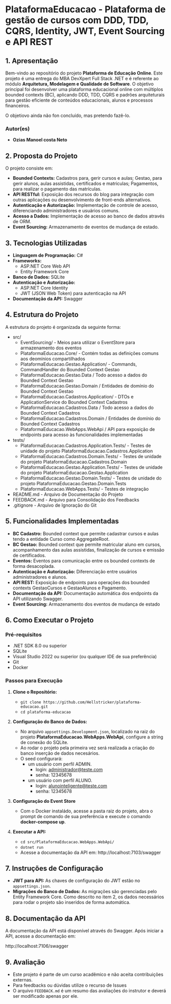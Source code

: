 # **PlataformaEducacao - Plataforma de gestão de cursos com DDD, TDD, CQRS, Identity, JWT, Event Sourcing e API REST**

## **1. Apresentação**

Bem-vindo ao repositório do projeto **Plataforma de Educação Online**. Este projeto é uma entrega do MBA DevXpert Full Stack .NET e é referente ao módulo **Arquitetura, Modelagem e Qualidade de Software**.
O objetivo principal foi desenvolver uma plataforma educacional online com múltiplos bounded contexts (BC), aplicando DDD, TDD, CQRS e padrões arquiteturais para gestão eficiente de conteúdos educacionais, alunos e processos financeiros.

O objetiovo ainda não fon concluído, mas pretendo fazê-lo.

### **Autor(es)**
- **Ozias Manoel costa Neto**
 
## **2. Proposta do Projeto**

O projeto consiste em:
- **Bounded Contexts:** Cadastros para, gerir cursos e aulas; Gestao, para gerir alunos, aulas assistidas, certificados e matriculas; Pagamentos, para realizar o pagamento das matrículas.
- **API RESTful:** Exposição dos recursos do blog para integração com outras aplicações ou desenvolvimento de front-ends alternativos.
- **Autenticação e Autorização:** Implementação de controle de acesso, diferenciando administradores e usuários comuns.
- **Acesso a Dados:** Implementação de acesso ao banco de dados através de ORM.
- **Event Sourcing:** Armazenamento de eventos de mudança de estado.

## **3. Tecnologias Utilizadas**

- **Linguagem de Programação:** C#
- **Frameworks:**  
  - ASP.NET Core Web API
  - Entity Framework Core
- **Banco de Dados:** SQLite
- **Autenticação e Autorização:**
  - ASP.NET Core Identity
  - JWT (JSON Web Token) para autenticação na API
- **Documentação da API:** Swagger

## **4. Estrutura do Projeto**

A estrutura do projeto é organizada da seguinte forma:


- src/
  - EventSourcing/ - Meios para utilizar o EventStore para armazenamento dos eventos 
  - PlataformaEducacao.Core/ - Contém todas as definições comuns aos deomínios compartilhados
  - PlataformaEducacao.Gestao.Application/ - Commands, CommandHandler do Bounded Context Gestao
  - PlataformaEducacao.Gestao.Data / Todo acesso a dados do Bounded Context Gestao
  - PlataformaEducacao.Gestao.Domain / Entidades de domínio do Bounded Context Gestao
  - PlataformaEducacao.Cadastros.Application/ - DTOs e ApplicationService do Bounded Context Cadastros
  - PlataformaEducacao.Cadastros.Data / Todo acesso a dados do Bounded Context Cadastros
  - PlataformaEducacao.Cadastros.Domain / Entidades de domínio do Bounded Context Cadastros    
  - PlataformaEducacao.WebApps.WebApi / API para exposição de endpoints para acesso às funcionalidades implementadas
- tests/
  - PlataformaEducacao.Cadastros.Application.Tests/ - Testes de unidade do projeto PlataformaEducacao.Cadastros.Application
  - PlataformaEducacao.Cadastros.Domain.Tests/ - Testes de unidade do projeto PlataformaEducacao.Cadastros.Domain
  - PlataformaEducacao.Gestao.Application.Tests/ - Testes de unidade do projeto PlataformaEducacao.Gestao.Application
  - PlataformaEducacao.Gestao.Domain.Tests/ - Testes de unidade do projeto PlataformaEducacao.Gestao.Domain.Tests
  - PlataformaEducacao.WebApps.Tests/ - Testes de integração
- README.md - Arquivo de Documentação do Projeto
- FEEDBACK.md - Arquivo para Consolidação dos Feedbacks
- .gitignore - Arquivo de Ignoração do Git

## **5. Funcionalidades Implementadas**

- **BC Cadastro:** Bounded context que permite cadastrar cursos e aulas tendo a entidade Curso como AggregateRoot.
- **BC Gestao:** Bounded context que permite matricular aluno em cursos, acompanhamento das aulas assistidas, finalização de cursos e emissão de certificados.
- **Eventos:** Eventos para comunicação entre os bounded contexts de forma desacoplada.
- **Autenticação e Autorização:** Diferenciação entre usuários administradores e alunos.
- **API REST:** Exposição de endpoints para operações dos bounded contexts GestaoCursos e GestaoAlunos e Pagamento.
- **Documentação da API:** Documentação automática dos endpoints da API utilizando Swagger.
- **Event Sourcing:** Armazenamento dos eventos de mudança de estado

## **6. Como Executar o Projeto**

### **Pré-requisitos**

- .NET SDK 8.0 ou superior
- SQLite
- Visual Studio 2022 ou superior (ou qualquer IDE de sua preferência)
- Git
- Docker

### **Passos para Execução**

1. **Clone o Repositório:**
   - `git clone https://github.com/Hellstricker/plataforma-educacao.git`
   - `cd plataforma-educacao`

2. **Configuração do Banco de Dados:**
   - No arquivo `appsettings.Development.json`, localizado na raiz do projeto **PlataformaEducacao.WebApps.WebApi**, configure a string de conexão do SQLite.
   - Ao rodar o projeto pela primeira vez será realizada a criação do banco inserção de dados necesários.
   - O seed configurará:
     - um usuário com perfil ADMIN. 
       - login: administrador@teste.com
       - senha: 12345678
     - um usuário com perfil ALUNO. 
       - login: alunointeligente@teste.com
       - senha: 12345678

3. **Configuração do Event Store**
   - Com o Docker instaládo, acesse a pasta raiz do projeto, abra o prompt de comando de sua preferência e execute o comando **docker-compose up**.       

4. **Executar a API:**
   - `cd src/PlataformaEducacao.WebApps.WebApi/`
   - `dotnet run`
   - Acesse a documentação da API em: http://localhost:7103/swagger

## **7. Instruções de Configuração**

- **JWT para API:** As chaves de configuração do JWT estão no `appsettings.json`.
- **Migrações do Banco de Dados:** As migrações são gerenciadas pelo Entity Framework Core. Como descrito no item 2, os dados necessários para rodar o projeto são inseridos de forma automática.

## **8. Documentação da API**

A documentação da API está disponível através do Swagger. Após iniciar a API, acesse a documentação em:

http://localhost:7106/swagger

## **9. Avaliação**

- Este projeto é parte de um curso acadêmico e não aceita contribuições externas. 
- Para feedbacks ou dúvidas utilize o recurso de Issues
- O arquivo `FEEDBACK.md` é um resumo das avaliações do instrutor e deverá ser modificado apenas por ele.
